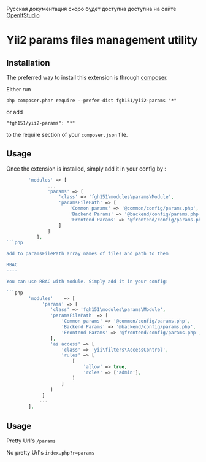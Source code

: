 Русская документация скоро будет доступна доступна на сайте [OpenItStudio](https://openitstudio.ru)

Yii2 params files management utility
====================================

Installation
------------

The preferred way to install this extension is through [composer](http://getcomposer.org/download/).

Either run

```
php composer.phar require --prefer-dist fgh151/yii2-params "*"
```

or add

```
"fgh151/yii2-params": "*"
```

to the require section of your `composer.json` file.


Usage
-----

Once the extension is installed, simply add it in your config by  :

```php
        'modules' => [
               ...
               'params' => [
                   'class' => 'fgh151\modules\params\Module',
                   'paramsFilePath' => [
                       'Common params' => '@common/config/params.php',
                       'Backend Params' => '@backend/config/params.php',
                       'Frontend Params' => '@frontend/config/params.php',
                   ]
               ]
           ],
```php

add to paramsFilePath array names of files and path to them

RBAC
----

You can use RBAC with module. Simply add it in your config:

```php
        'modules'    => [
             'params' => [
                'class' => 'fgh151\modules\params\Module',
                'paramsFilePath' => [
                    'Common params' => '@common/config/params.php',
                    'Backend Params' => '@backend/config/params.php',
                    'Frontend Params' => '@frontend/config/params.php',
                ],
                'as access' => [
                    'class' => 'yii\filters\AccessControl',
                    'rules' => [
                        [
                            'allow' => true,
                            'roles' => ['admin'],
                        ]
                    ]
                ]
             ]
            ...
        ],
```


Usage
-----

Pretty Url's ```/params```

No pretty Url's ```index.php?r=params```
